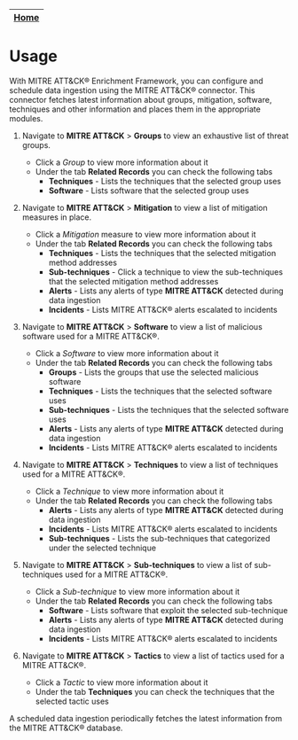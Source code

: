 | [Home](../README.md) | 
|----------------------|

# Usage

With MITRE ATT&CK&reg; Enrichment Framework, you can configure and schedule data ingestion using the MITRE ATT&CK&reg; connector. This connector fetches latest information about groups, mitigation, software, techniques and other information and places them in the appropriate modules.

1. Navigate to **MITRE ATT&CK** > **Groups** to view an exhaustive list of threat groups.
    - Click a *Group* to view more information about it
    - Under the tab **Related Records** you can check the following tabs
        - **Techniques** - Lists the techniques that the selected group uses
        - **Software** - Lists software that the selected group uses

2. Navigate to **MITRE ATT&CK** > **Mitigation** to view a list of mitigation measures in place.
    - Click a *Mitigation* measure to view more information about it
    - Under the tab **Related Records** you can check the following tabs
        - **Techniques** - Lists the techniques that the selected mitigation method addresses
        - **Sub-techniques** - Click a technique to view the sub-techniques that the selected mitigation method addresses
        - **Alerts** - Lists any alerts of type **MITRE ATT&CK** detected during data ingestion
        - **Incidents** - Lists MITRE ATT&CK&reg; alerts escalated to incidents

3. Navigate to **MITRE ATT&CK** > **Software** to view a list of malicious software used for a MITRE ATT&CK&reg;.
    - Click a *Software* to view more information about it
    - Under the tab **Related Records** you can check the following tabs
        - **Groups** - Lists the groups that use the selected malicious software
        - **Techniques** - Lists the techniques that the selected software uses
        - **Sub-techniques** - Lists the techniques that the selected software uses
        - **Alerts** - Lists any alerts of type **MITRE ATT&CK** detected during data ingestion
        - **Incidents** - Lists MITRE ATT&CK&reg; alerts escalated to incidents

4. Navigate to **MITRE ATT&CK** > **Techniques** to view a list of techniques used for a MITRE ATT&CK&reg;.
    - Click a *Technique* to view more information about it
    - Under the tab **Related Records** you can check the following tabs
        - **Alerts** - Lists any alerts of type **MITRE ATT&CK** detected during data ingestion
        - **Incidents** - Lists MITRE ATT&CK&reg; alerts escalated to incidents
        - **Sub-techniques** - Lists the sub-techniques that categorized under the selected technique

5. Navigate to **MITRE ATT&CK** > **Sub-techniques** to view a list of sub-techniques used for a MITRE ATT&CK&reg;.
    - Click a *Sub-technique* to view more information about it
    - Under the tab **Related Records** you can check the following tabs
        - **Software** - Lists software that exploit the selected sub-technique
        - **Alerts** - Lists any alerts of type **MITRE ATT&CK** detected during data ingestion
        - **Incidents** - Lists MITRE ATT&CK&reg; alerts escalated to incidents

6. Navigate to **MITRE ATT&CK** > **Tactics** to view a list of tactics used for a MITRE ATT&CK&reg;.
    - Click a *Tactic* to view more information about it
    - Under the tab **Techniques** you can check the techniques that the selected tactic uses

A scheduled data ingestion periodically fetches the latest information from the MITRE ATT&CK&reg; database.
